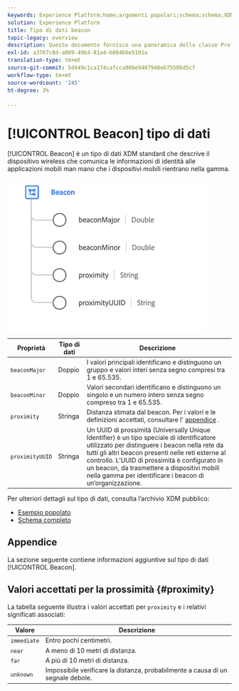 ```yaml
---
keywords: Experience Platform;home;argomenti popolari;schema;schema;XDM;campi;schemi;schemi;beacon;dettagli interazione;tipo di dati;tipo di dati;tipo di dati;tipo di dati;
solution: Experience Platform
title: Tipo di dati beacon
topic-legacy: overview
description: Questo documento fornisce una panoramica della classe Profilo individuale XDM.
exl-id: a3767c8d-a009-49b4-81a4-b084b6e5101a
translation-type: tm+mt
source-git-commit: 5d449c1ca174cafcca988e9487940eb7550bd5cf
workflow-type: tm+mt
source-wordcount: '245'
ht-degree: 3%

---
```


# [!UICONTROL Beacon] tipo di dati

[!UICONTROL Beacon] è un tipo di dati XDM standard che descrive il dispositivo wireless che comunica le informazioni di identità alle applicazioni mobili man mano che i dispositivi mobili rientrano nella gamma.

<img src="../images/data-types/beacon.png" width="450" /><br />

| Proprietà | Tipo di dati | Descrizione |
| --- | --- | --- |
| `beaconMajor` | Doppio | I valori principali identificano e distinguono un gruppo e valori interi senza segno compresi tra 1 e 65.535. |
| `beaconMinor` | Doppio | Valori secondari identificano e distinguono un singolo e un numero intero senza segno compreso tra 1 e 65.535. |
| `proximity` | Stringa | Distanza stimata dal beacon. Per i valori e le definizioni accettati, consultare l&#39; [appendice](#proximity) . |
| `proximityUUID` | Stringa | Un UUID di prossimità (Universally Unique Identifier) è un tipo speciale di identificatore utilizzato per distinguere i beacon nella rete da tutti gli altri beacon presenti nelle reti esterne al controllo. L’UUID di prossimità è configurato in un beacon, da trasmettere a dispositivi mobili nella gamma per identificare i beacon di un’organizzazione. |

Per ulteriori dettagli sul tipo di dati, consulta l’archivio XDM pubblico:

* [Esempio popolato](https://github.com/adobe/xdm/blob/master/components/datatypes/beacon-interaction-details.example.1.json)
* [Schema completo](https://github.com/adobe/xdm/blob/master/components/datatypes/beacon-interaction-details.schema.json)

## Appendice

La sezione seguente contiene informazioni aggiuntive sul tipo di dati [!UICONTROL Beacon].

## Valori accettati per la prossimità {#proximity}

La tabella seguente illustra i valori accettati per `proximity` e i relativi significati associati:

| Valore | Descrizione |
| --- | --- |
| `immediate` | Entro pochi centimetri. |
| `near` | A meno di 10 metri di distanza. |
| `far` | A più di 10 metri di distanza. |
| `unknown` | Impossibile verificare la distanza, probabilmente a causa di un segnale debole. |

